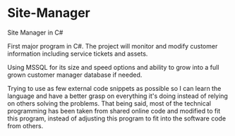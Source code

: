 # Site-Manager
Site Manager in C#

First major program in C#.  The project will monitor and modify customer information including service tickets and assets.

Using MSSQL for its size and speed options and ability to grow into a full grown customer manager database if needed.

Trying to use as few external code snippets as possible so I can learn the language and have a better grasp on everything
it's doing instead of relying on others solving the problems.  That being said, most of the technical programming has
been taken from shared online code and modified to fit this program, instead of adjusting this program to fit into the
software code from others.

